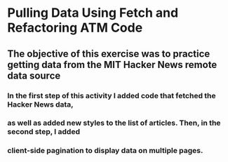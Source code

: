 # Pulling Data Using Fetch and Refactoring ATM Code

## The objective of this exercise was to practice getting data from the MIT Hacker News remote data source

### In the first step of this activity I added code that fetched the Hacker News data, 
### as well as added new styles to the list of articles. Then, in the second step, I added 
### client-side pagination to display data on multiple pages.


